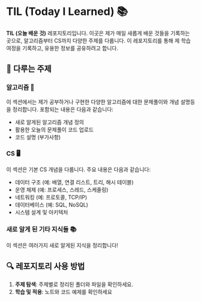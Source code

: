 # TIL (Today I Learned) 📚

**TIL (오늘 배운 것)** 레포지토리입니다. 이곳은 제가 매일 새롭게 배운 것들을 기록하는 곳으로, 알고리즘부터 CS까지 다양한 주제를 다룹니다. 이 레포지토리를 통해 제 학습 여정을 기록하고, 유용한 정보를 공유하려고 합니다.

## 🚀 다루는 주제

### 알고리즘 🤖
이 섹션에서는 제가 공부하거나 구현한 다양한 알고리즘에 대한 문제풀이와 개념 설명등을 정리합니다. 포함되는 내용은 다음과 같습니다:

- 새로 알게된 알고리즘 개념 정의
- 활용한 오늘의 문제풀이 코드 업로드
- 코드 설명 (부가사항)

### CS 🖥️
이 섹션은 기본 CS 개념을 다룹니다. 주요 내용은 다음과 같습니다:

- 데이터 구조 (예: 배열, 연결 리스트, 트리, 해시 테이블)
- 운영 체제 (예: 프로세스, 스레드, 스케줄링)
- 네트워킹 (예: 프로토콜, TCP/IP)
- 데이터베이스 (예: SQL, NoSQL)
- 시스템 설계 및 아키텍처

### 새로 알게 된 기타 지식들 📚
이 섹션은 여러가지 새로 알게된 지식을 정리합니다! 

## 🔍 레포지토리 사용 방법

1. **주제 탐색**: 주제별로 정리된 폴더와 파일을 확인하세요.
2. **학습 및 적용**: 노트와 코드 예제를 확인하세요



